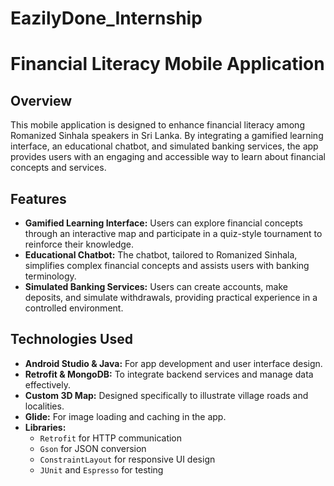 # EazilyDone_Internship

# Financial Literacy Mobile Application

## Overview

This mobile application is designed to enhance financial literacy among Romanized Sinhala speakers in Sri Lanka. By integrating a gamified learning interface, an educational chatbot, and simulated banking services, the app provides users with an engaging and accessible way to learn about financial concepts and services.

## Features

- **Gamified Learning Interface:** Users can explore financial concepts through an interactive map and participate in a quiz-style tournament to reinforce their knowledge.
- **Educational Chatbot:** The chatbot, tailored to Romanized Sinhala, simplifies complex financial concepts and assists users with banking terminology.
- **Simulated Banking Services:** Users can create accounts, make deposits, and simulate withdrawals, providing practical experience in a controlled environment.

## Technologies Used

- **Android Studio & Java:** For app development and user interface design.
- **Retrofit & MongoDB:** To integrate backend services and manage data effectively.
- **Custom 3D Map:** Designed specifically to illustrate village roads and localities.
- **Glide:** For image loading and caching in the app.
- **Libraries:**
  - `Retrofit` for HTTP communication
  - `Gson` for JSON conversion
  - `ConstraintLayout` for responsive UI design
  - `JUnit` and `Espresso` for testing


